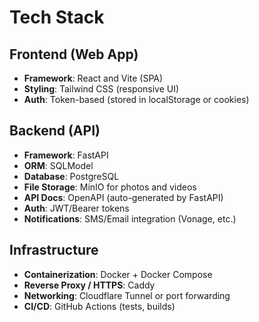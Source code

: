 # Tech Stack

## Frontend (Web App)

- **Framework**: React and Vite (SPA)
- **Styling**: Tailwind CSS (responsive UI)
- **Auth**: Token-based (stored in localStorage or cookies)

## Backend (API)

- **Framework**: FastAPI
- **ORM**: SQLModel
- **Database**: PostgreSQL
- **File Storage**: MinIO for photos and videos
- **API Docs**: OpenAPI (auto-generated by FastAPI)
- **Auth**: JWT/Bearer tokens
- **Notifications**: SMS/Email integration (Vonage, etc.)

## Infrastructure

- **Containerization**: Docker + Docker Compose
- **Reverse Proxy / HTTPS**: Caddy
- **Networking**: Cloudflare Tunnel or port forwarding
- **CI/CD**: GitHub Actions (tests, builds)
